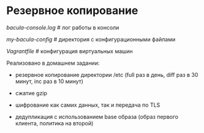 #   Резервное копирование

*bacula-console.log* # лог работы в консоли

*my-bacula-config* # директория с конфигурационными файлами

*Vagrantfile* # конфигурация виртуальных машин

Реализовано в домашнем задании:

- резервное копирование директории /etc (full раз в день, diff раз в 30 минут, inc раз в 10 минут)

- сжатие gzip

- шифрование как самих данных, так и передача по TLS

- дедупликация с использованием base образа (образ первого клиента, политика на второй)
